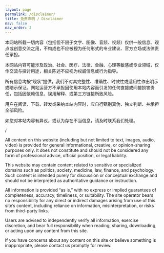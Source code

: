 ```yaml
---
layout: page
permalink: /disclaimer/
title: 免责声明 / Disclaimer
nav: false
nav_order: 3
---
```


本网站所载一切内容（包括但不限于文字、图像、音频、视频）仅供一般信息、观点或创意交流之用，不构成也不应被视为任何形式的专业建议、官方立场或法律责任承担。

本网站内容可能涉及政治、社会、医疗、法律、金融、心理等敏感或专业领域，仅作交流与探讨用途，相关陈述不应视为权威信息或行为指导。

所有信息均按“现状”提供，我们不对其完整性、准确性、时效性或适用性作出明示或暗示保证。网站运营方不承担因使用本站内容而引发的任何直接或间接损害责任，包括因依赖信息、误用解释、或第三方链接所致风险。

用户在阅读、下载、转发或采纳本站内容时，应自行甄别真伪、独立判断、并承担全部风险。

如您对本站内容有异议，或认为存在不当信息，请及时联系我们处理。

/

All content on this website (including but not limited to text, images, audio, video) is provided for general informational, creative, or opinion-sharing purposes only. It does not constitute and should not be considered any form of professional advice, official position, or legal liability.

This website may contain content related to sensitive or specialized domains such as politics, society, medicine, law, finance, and psychology. Such content is intended purely for discussion or conceptual exchange and should not be interpreted as authoritative guidance or instruction.

All information is provided “as is,” with no express or implied guarantees of completeness, accuracy, timeliness, or suitability. The site operator bears no responsibility for any direct or indirect damages arising from use of this site’s content, including reliance on information, misinterpretation, or risks from third-party links.

Users are advised to independently verify all information, exercise discretion, and bear full responsibility when reading, sharing, downloading, or acting upon any content from this site.

If you have concerns about any content on this site or believe something is inappropriate, please contact us promptly for review.